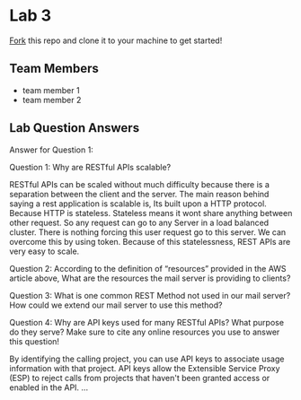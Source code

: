 # Lab 3
[Fork](https://docs.github.com/en/get-started/quickstart/fork-a-repo) this repo and clone it to your machine to get started!

## Team Members
- team member 1
- team member 2

## Lab Question Answers

Answer for Question 1: 

Question 1: Why are RESTful APIs scalable?

RESTful APIs can be scaled without much difficulty because there is a separation between the client and the server. The main reason behind saying a rest application is scalable is, Its built upon a HTTP protocol. Because HTTP is stateless. Stateless means it wont share anything between other request. So any request can go to any Server in a load balanced cluster. There is nothing forcing this user request go to this server. We can overcome this by using token. Because of this statelessness, REST APIs are very easy to scale.

Question 2: According to the definition of “resources” provided in the AWS article above,
What are the resources the mail server is providing to clients?



Question 3: What is one common REST Method not used in our mail server? How could
we extend our mail server to use this method?


Question 4: Why are API keys used for many RESTful APIs? What purpose do they
serve? Make sure to cite any online resources you use to answer this question!

By identifying the calling project, you can use API keys to associate usage information with that project. API keys allow the Extensible Service Proxy (ESP) to reject calls from projects that haven't been granted access or enabled in the API.
...
